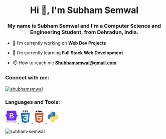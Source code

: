 <h1 align="center">Hi 👋, I'm Subham Semwal</h1>
<h3 align="center">My name is Subham Semwal and I'm a Computer Science and Engineering Student, from Dehradun, India.</h3>

- 🔭 I’m currently working on **Web Dev Projects**

- 🌱 I’m currently learning **Full Stack Web Development**

- 📫 How to reach me **Shubhamsmwal@gmail.com**

<h3 align="left">Connect with me:</h3>
<p align="left">
<a href="https://instagram.com/subhamsmwal" target="blank"><img align="center" src="https://raw.githubusercontent.com/rahuldkjain/github-profile-readme-generator/master/src/images/icons/Social/instagram.svg" alt="shubhamsmwal" height="30" width="40" /></a>
</p>

<h3 align="left">Languages and Tools:</h3>
<p align="left"> <a href="https://getbootstrap.com" target="_blank" rel="noreferrer"> <img src="https://raw.githubusercontent.com/devicons/devicon/master/icons/bootstrap/bootstrap-plain-wordmark.svg" alt="bootstrap" width="40" height="40"/> </a> <a href="https://www.w3schools.com/css/" target="_blank" rel="noreferrer"> <img src="https://raw.githubusercontent.com/devicons/devicon/master/icons/css3/css3-original-wordmark.svg" alt="css3" width="40" height="40"/> </a> <a href="https://www.w3.org/html/" target="_blank" rel="noreferrer"> <img src="https://raw.githubusercontent.com/devicons/devicon/master/icons/html5/html5-original-wordmark.svg" alt="html5" width="40" height="40"/> </a> <a href="https://www.python.org" target="_blank" rel="noreferrer"> <img src="https://raw.githubusercontent.com/devicons/devicon/master/icons/python/python-original.svg" alt="python" width="40" height="40"/> </a> </p>

<p><img align="center" src="https://github-readme-stats.vercel.app/api/top-langs?username=subham-semwal&show_icons=true&locale=en&layout=compact" alt="subham-semwal" /></p>
